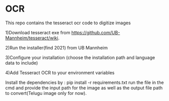 # OCR
This repo contains the tesseract ocr code to digitize images

1)Download tesseract exe from https://github.com/UB-Mannheim/tesseract/wiki.

2)Run the installer(find 2021) from UB Mannheim

3)Configure your installation (choose the installation path and language data to include)

4)Add Tesseract OCR to your environment variables

Install the dependencies by : pip install -r requirements.txt
run the file in the cmd and provide the input path for the image as well as the output file path to convert(Telugu image only for now).
